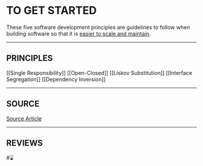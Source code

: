 # TO GET STARTED
These five software development principles are guidelines to follow when building software so that it is <u>easier to scale and maintain</u>.

---
## PRINCIPLES
[[Single Responsibility]] 
[[Open-Closed]]
[[Liskov Substitution]]
[[Interface Segregation]]
[[Dependency Inversion]]

---
## SOURCE
[Source Article](https://medium.com/backticks-tildes/the-s-o-l-i-d-principles-in-pictures-b34ce2f1e898)

---
## REVIEWS
#⌛ 